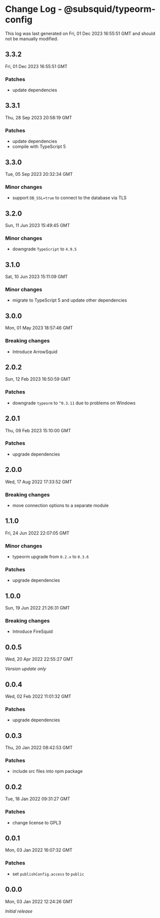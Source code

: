# Change Log - @subsquid/typeorm-config

This log was last generated on Fri, 01 Dec 2023 16:55:51 GMT and should not be manually modified.

## 3.3.2
Fri, 01 Dec 2023 16:55:51 GMT

### Patches

- update dependencies

## 3.3.1
Thu, 28 Sep 2023 20:58:19 GMT

### Patches

- update dependencies
- compile with TypeScript 5

## 3.3.0
Tue, 05 Sep 2023 20:32:34 GMT

### Minor changes

- support `DB_SSL=true` to connect to the database via TLS

## 3.2.0
Sun, 11 Jun 2023 15:49:45 GMT

### Minor changes

- downgrade `TypeScript` to `4.9.5`

## 3.1.0
Sat, 10 Jun 2023 15:11:09 GMT

### Minor changes

- migrate to TypeScript 5 and update other dependencies

## 3.0.0
Mon, 01 May 2023 18:57:46 GMT

### Breaking changes

- Introduce ArrowSquid

## 2.0.2
Sun, 12 Feb 2023 16:50:59 GMT

### Patches

- downgrade `typeorm` to `^0.3.11` due to problems on Windows

## 2.0.1
Thu, 09 Feb 2023 15:10:00 GMT

### Patches

- upgrade dependencies

## 2.0.0
Wed, 17 Aug 2022 17:33:52 GMT

### Breaking changes

- move connection options to a separate module

## 1.1.0
Fri, 24 Jun 2022 22:07:05 GMT

### Minor changes

- typeorm upgrade from `0.2.x` to `0.3.6`

### Patches

- upgrade dependencies

## 1.0.0
Sun, 19 Jun 2022 21:26:31 GMT

### Breaking changes

- Introduce FireSquid

## 0.0.5
Wed, 20 Apr 2022 22:55:27 GMT

_Version update only_

## 0.0.4
Wed, 02 Feb 2022 11:01:32 GMT

### Patches

- upgrade dependencies

## 0.0.3
Thu, 20 Jan 2022 08:42:53 GMT

### Patches

- include src files into npm package

## 0.0.2
Tue, 18 Jan 2022 09:31:27 GMT

### Patches

- change license to GPL3

## 0.0.1
Mon, 03 Jan 2022 16:07:32 GMT

### Patches

- set `publishConfig.access` to `public`

## 0.0.0
Mon, 03 Jan 2022 12:24:26 GMT

_Initial release_

